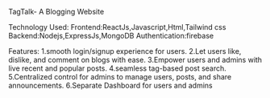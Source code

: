 TagTalk- A Blogging Website

Technology Used:
Frontend:ReactJs,Javascript,Html,Tailwind css
Backend:Nodejs,ExpressJs,MongoDB
Authentication:firebase

Features:
1.smooth login/signup experience for users.
2.Let users like, dislike, and comment on blogs with ease.
3.Empower users and admins with live recent and popular posts.
4.seamless tag-based post search.
5.Centralized control for admins to manage users, posts, and share announcements.
6.Separate Dashboard for users and admins
